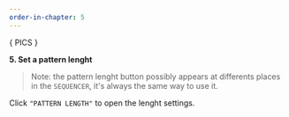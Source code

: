 ```yaml
---
order-in-chapter: 5
---
```


{ PICS }

**5. Set a pattern lenght**

> Note: the pattern lenght button possibly appears at differents places in the `SEQUENCER`, it's always the same way to
> use it.

Click `"PATTERN LENGTH"` to open the lenght settings.
